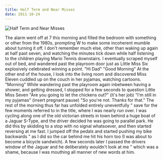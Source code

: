 ```yaml
---
title: Half Term and Near Misses
date: 2011-10-24
---
```


![Half Term and Near Misses](https://source.unsplash.com/9ZQzrLWV52M/1600x900)

The alarm went off at 7 this morning and filled the bedroom with something or other from the 1980s, prompting W to make some incoherent mumble about turning it off. I don't remember much else, other than waking up again at half past seven, and watching the minutes tick down while half listening to the children playing Mario Tennis downstairs. I eventually scraped myself out of bed, and wandered past the playroom door just as Little Miss Six explosively celebrated winning a point. "Hi Dad" "Good Morning" At the other end of the house, I look into the living room and discovered Miss Eleven cuddled up on the couch in her pyjamas, watching cartoons. "Morning" While wandering past the playroom again inbetween having a shower, and getting dressed, I stopped for a few seconds to question Little Miss Seven "Are you going to let the chickens out?" (it's her job) "I'm still in my pyjamas" (insert pregnant pause) "So you're not. Thanks for that." The rest of the morning thus far has unfolded entirely uneventfully " save for the few moments referred to in the title, where I was nearly run over. I was cycling along one of the old victorian streets in town behind a huge boat of a Jaguar S-Type, and the driver decided he was going to parallel park. He did this by skidding to a stop with no signal whatsoever, and then started reversing at me fast. I jumped off the pedals and started pushing my bike backwards " as I did so the car behind me hit his horn too (I was about to become a bicycle sandwich). A few seconds later I passed the drivers window of the Jaguar and he deliberately wouldn't look at me " which was a shame, because I was mouthing all manner of new words at him.